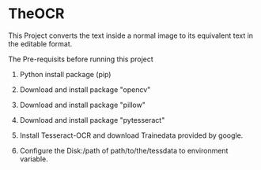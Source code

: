 # TheOCR
This Project converts the text inside a normal image to its equivalent text in the editable format. 

The Pre-requisits before running this project

1. Python install package (pip)
2. Download and install package "opencv"
3. Download and install package "pillow"
4. Download and install package "pytesseract"

5. Install Tesseract-OCR and download Trainedata provided by google.
6. Configure the Disk:/path of path/to/the/tessdata to environment variable.
